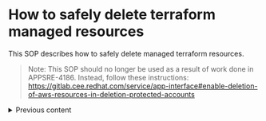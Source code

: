 # How to safely delete terraform managed resources

This SOP describes how to safely delete managed terraform resources.

> Note: This SOP should no longer be used as a result of work done in APPSRE-4186.
> Instead, follow these instructions: https://gitlab.cee.redhat.com/service/app-interface#enable-deletion-of-aws-resources-in-deletion-protected-accounts

<details>
  <summary>Previous content</summary>

## Prerequisites

* A MR exists that removes externalResources from a namespace in app-interface.
* Make sure your local terraform binary matches the version we are using and configure AWS credentials following
  [this guide](https://gitlab.cee.redhat.com/service/app-interface/-/blob/master/docs/app-sre/sop/terraform-quickstart.md)
* Make sure you have a qontract-reconcile development environment as described
  in [this guide](https://gitlab.cee.redhat.com/service/app-interface/-/tree/master/docs/app-sre/sop/app-interface-development-environment-setup.md).

## Disable integrations in Unleash

Disable `terraform-resources` and `gitlab-housekeeping` integrations
in [unleash](https://app-interface.unleash.devshift.net/) to prevent integration runs that might interfere with the
resource deletion.


> ***NOTE***
> 
> While the `terraform-resources` integration is disabled, problematic app-interface
> changes handled by those integrations are not detected during PR checks and therefore would not prevent a merge.
> Disabling the `gitlab-housekeeping` integration prevents automatic merges for the time being. Try to finish your
> changes in a timely manner.

Wait a couple of minutes until all running terraform-resources integrations are finished
(observe the [#sd-app-sre-reconcile](https://coreos.slack.com/archives/CS0E65QCV) channel).

## Check CI results and merge

Rebase the MR and check the test results of the CI pipeline. Look for issues in `app-interface JSON validation` in
Jenkins. The `reconcile-terraform-resources.txt` section should show messages about `delete action is not enabled`.

If you detect other issues you are uncertain about, ask the team.

Merge the MR.

## Delete resources

Look up the account(s) from the `externalResources` affected by the MR. Each account will be used as `<account>`
within the commands used in this guide.

> ***NOTE***
>
> If the config.toml points to a local `qontract-server` make sure to pull latest `app-interface`
> changes to your local repo.

Run the following command and look for common errors.

```bash
qontract-reconcile --config <config toml> --dry-run --log-level DEBUG terraform-resources --account-name <account>
```

Potentially run without `--log-level DEBUG` for a more concise output and check again for the complaints about the
delete action not being enabled.

The exit code of the `qontract-reconcile` command should be `1`, indicating the issue about not being able to delete
resources.

> ***NOTE***
> 
> Since the local `qontract-reconcile` run does not specify any environment variables to configure
> [unleash](https://app-interface.unleash.devshift.net/), the `terraform-resources` integration can be executed 
> locally without being affected by the disabled feature flag.

When you are confident, that only the "right" terraform managed resources are going to be deleted, execute the following
command to delete the resources:

```bash
qontract-reconcile --config <config toml> terraform-resources --account-name <account> --enable-deletion
```

In certain situations, this command might end with errors (e.g. sshtunnel.py requesting password for
ssh-key). If you are not able to resolve them, proceed with the fallback procedure WHILE BEING SUPER CAREFUL!

## Delete resources fallback procedure

When the regular `qontract-reconcile` execution with `--enable-deletion` does not complete without errors, you might
proceed with the following fallback procedure. This procedure is not without risk, so use it with care and involve
another team member.

First use `qontract-reconcile` with the `--print-only` option to generate the terraform file into a freshly 
created directory.

```bash
mkdir <a-tmp-dir>
qontract-reconcile --dry-run --config <config toml> terraform-resources --print-only --account-name <account> | \
   grep -v '##### app-sre #####' > <a-tmp-dir>/config.tf.json
```

Switch to this directory, initialize terraform and execute the plan command

```bash
cd <a-tmp-dir>
terraform init
terraform plan -out output-plan-file
```

Check for hints about what resources are going to be destroyed and then continue with the actual resource deletion
with terraform apply:

```bash
terraform apply output-plan-file
```

## Re-enable integrations

Once the deletion step (or the fallback deletion step) have been completed, re-enable the `terraform-resources` and `github-housekeeping` integrations in 
[unleash](https://app-interface.unleash.devshift.net/).

</details>
